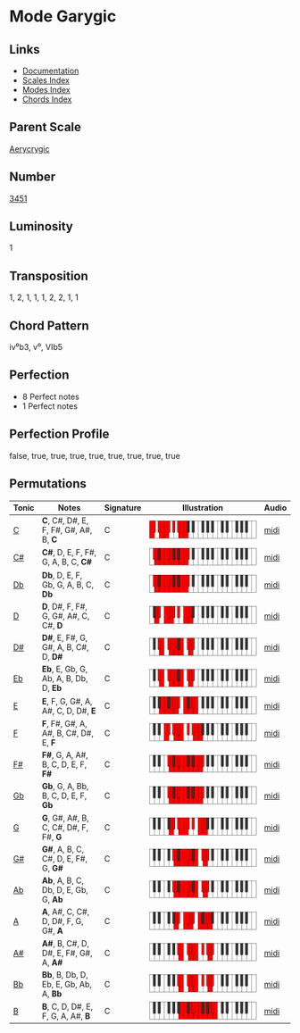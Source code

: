 # Mode Garygic

## Links

- [Documentation](README.md)
- [Scales Index](Scales.md)
- [Modes Index](Modes.md)
- [Chords Index](Chords.md)

## Parent Scale

[Aerycrygic](ScaleAerycrygic.md)

## Number

[3451](https://ianring.com/musictheory/scales/3451)

## Luminosity

1

## Transposition

1, 2, 1, 1, 1, 2, 2, 1, 1

## Chord Pattern

iv⁰b3, v⁰, VIb5

## Perfection

- 8 Perfect notes
- 1 Perfect notes

## Perfection Profile

false, true, true, true, true, true, true, true, true

## Permutations

| Tonic | Notes | Signature | Illustration | Audio |
|-------|-------|-----------|--------------|-------|
| [C](ModeCNaturalGarygic.md) | **C**, C#, D#, E, F, F#, G#, A#, B, **C** | C | ![CNaturalGarygic](ModeCNaturalGarygic.png) | [midi](https://github.com/edipermadi/music/blob/main/docs/ModeCNaturalGarygic.mid?raw=true) |
| [C#](ModeCSharpGarygic.md) | **C#**, D, E, F, F#, G, A, B, C, **C#** | C | ![CSharpGarygic](ModeCSharpGarygic.png) | [midi](https://github.com/edipermadi/music/blob/main/docs/ModeCSharpGarygic.mid?raw=true) |
| [Db](ModeDFlatGarygic.md) | **Db**, D, E, F, Gb, G, A, B, C, **Db** | C | ![DFlatGarygic](ModeDFlatGarygic.png) | [midi](https://github.com/edipermadi/music/blob/main/docs/ModeDFlatGarygic.mid?raw=true) |
| [D](ModeDNaturalGarygic.md) | **D**, D#, F, F#, G, G#, A#, C, C#, **D** | C | ![DNaturalGarygic](ModeDNaturalGarygic.png) | [midi](https://github.com/edipermadi/music/blob/main/docs/ModeDNaturalGarygic.mid?raw=true) |
| [D#](ModeDSharpGarygic.md) | **D#**, E, F#, G, G#, A, B, C#, D, **D#** | C | ![DSharpGarygic](ModeDSharpGarygic.png) | [midi](https://github.com/edipermadi/music/blob/main/docs/ModeDSharpGarygic.mid?raw=true) |
| [Eb](ModeEFlatGarygic.md) | **Eb**, E, Gb, G, Ab, A, B, Db, D, **Eb** | C | ![EFlatGarygic](ModeEFlatGarygic.png) | [midi](https://github.com/edipermadi/music/blob/main/docs/ModeEFlatGarygic.mid?raw=true) |
| [E](ModeENaturalGarygic.md) | **E**, F, G, G#, A, A#, C, D, D#, **E** | C | ![ENaturalGarygic](ModeENaturalGarygic.png) | [midi](https://github.com/edipermadi/music/blob/main/docs/ModeENaturalGarygic.mid?raw=true) |
| [F](ModeFNaturalGarygic.md) | **F**, F#, G#, A, A#, B, C#, D#, E, **F** | C | ![FNaturalGarygic](ModeFNaturalGarygic.png) | [midi](https://github.com/edipermadi/music/blob/main/docs/ModeFNaturalGarygic.mid?raw=true) |
| [F#](ModeFSharpGarygic.md) | **F#**, G, A, A#, B, C, D, E, F, **F#** | C | ![FSharpGarygic](ModeFSharpGarygic.png) | [midi](https://github.com/edipermadi/music/blob/main/docs/ModeFSharpGarygic.mid?raw=true) |
| [Gb](ModeGFlatGarygic.md) | **Gb**, G, A, Bb, B, C, D, E, F, **Gb** | C | ![GFlatGarygic](ModeGFlatGarygic.png) | [midi](https://github.com/edipermadi/music/blob/main/docs/ModeGFlatGarygic.mid?raw=true) |
| [G](ModeGNaturalGarygic.md) | **G**, G#, A#, B, C, C#, D#, F, F#, **G** | C | ![GNaturalGarygic](ModeGNaturalGarygic.png) | [midi](https://github.com/edipermadi/music/blob/main/docs/ModeGNaturalGarygic.mid?raw=true) |
| [G#](ModeGSharpGarygic.md) | **G#**, A, B, C, C#, D, E, F#, G, **G#** | C | ![GSharpGarygic](ModeGSharpGarygic.png) | [midi](https://github.com/edipermadi/music/blob/main/docs/ModeGSharpGarygic.mid?raw=true) |
| [Ab](ModeAFlatGarygic.md) | **Ab**, A, B, C, Db, D, E, Gb, G, **Ab** | C | ![AFlatGarygic](ModeAFlatGarygic.png) | [midi](https://github.com/edipermadi/music/blob/main/docs/ModeAFlatGarygic.mid?raw=true) |
| [A](ModeANaturalGarygic.md) | **A**, A#, C, C#, D, D#, F, G, G#, **A** | C | ![ANaturalGarygic](ModeANaturalGarygic.png) | [midi](https://github.com/edipermadi/music/blob/main/docs/ModeANaturalGarygic.mid?raw=true) |
| [A#](ModeASharpGarygic.md) | **A#**, B, C#, D, D#, E, F#, G#, A, **A#** | C | ![ASharpGarygic](ModeASharpGarygic.png) | [midi](https://github.com/edipermadi/music/blob/main/docs/ModeASharpGarygic.mid?raw=true) |
| [Bb](ModeBFlatGarygic.md) | **Bb**, B, Db, D, Eb, E, Gb, Ab, A, **Bb** | C | ![BFlatGarygic](ModeBFlatGarygic.png) | [midi](https://github.com/edipermadi/music/blob/main/docs/ModeBFlatGarygic.mid?raw=true) |
| [B](ModeBNaturalGarygic.md) | **B**, C, D, D#, E, F, G, A, A#, **B** | C | ![BNaturalGarygic](ModeBNaturalGarygic.png) | [midi](https://github.com/edipermadi/music/blob/main/docs/ModeBNaturalGarygic.mid?raw=true) |
